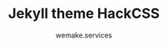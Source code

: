 ---
title: "Jekyll theme HackCSS"
github: https://github.com/wemake-services/jekyll-theme-hackcss
demo: https://wemake.services/jekyll-theme-hackcss/
author: wemake.services
draft: true
ssg:
  - Jekyll
cms:
  - No Cms
---